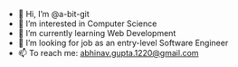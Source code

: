 - 👋 Hi, I’m @a-bit-git
- 👀 I’m interested in Computer Science
- 🌱 I’m currently learning Web Development
- 💞️ I’m looking for job as an entry-level Software Engineer
- 📫 To reach me: abhinav.gupta.1220@gmail.com

<!---
a-bit-git/a-bit-git is a ✨ special ✨ repository because its `README.md` (this file) appears on your GitHub profile.
You can click the Preview link to take a look at your changes.
--->
